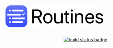 <img src="/web-assets/images/web-logo-160.png" alt="Routines App Icon" height=70>
<hr style="height:0px;border:none;" />
<p align="center">
<a href="https://travis-ci.com/donavoncade/Routines"><img src="https://travis-ci.com/donavoncade/Routines.svg?branch=master" alt="build status badge"></a>
</p>

